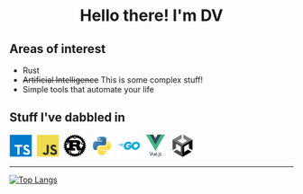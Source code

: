 <h1 align="center">Hello there! I'm DV</h1>

## Areas of interest
- Rust
- ~~Artificial Intelligence~~ This is some complex stuff!
- Simple tools that automate your life

## Stuff I've dabbled in

<div>
 <img src="https://github.com/devicons/devicon/blob/master/icons/typescript/typescript-original.svg" title="TypeScript" alt="TypeScript" width="40" height="40"/>&nbsp;
 <img src="https://github.com/devicons/devicon/blob/master/icons/javascript/javascript-original.svg" title="JavaScript" alt="JavaScript" width="40" height="40"/>&nbsp;
 <img src="https://github.com/devicons/devicon/blob/master/icons/rust/rust-original.svg" title="Rust" alt="Rust" width="40" height="40"/>&nbsp;
 <img src="https://github.com/devicons/devicon/blob/master/icons/python/python-original.svg" title="Python" alt="Python" width="40" height="40"/>&nbsp;
  <img src="https://github.com/devicons/devicon/blob/master/icons/go/go-original-wordmark.svg" title="Go" alt="Go" width="40" height="40"/>&nbsp;
 <img src="https://github.com/devicons/devicon/blob/master/icons/vuejs/vuejs-original-wordmark.svg" title="Vue.js" alt="Vue.js" width="40" height="40"/>&nbsp;
  <img src="https://github.com/devicons/devicon/blob/master/icons/unity/unity-original.svg" title="Unity game engine" alt="Unity game engine" width="40" height="40"/>&nbsp;
</div>

---

[![Top Langs](https://github-readme-stats.vercel.app/api/top-langs/?username=deathvenom54&show_icons=true&theme=highcontrast&layout=compact&size_weight=0.5&count_weight=0.5)](https://github.com/anuraghazra/github-readme-stats)
